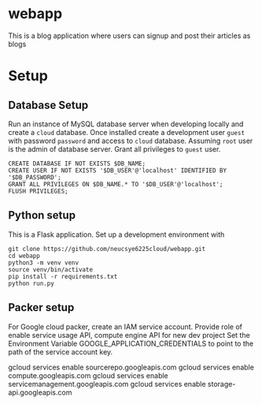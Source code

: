 # webapp

This is a blog application where users can signup and post their articles as blogs

# Setup

## Database Setup

Run an instance of MySQL database server when developing locally and create a `cloud` database. Once installed create a development user `guest` with password `password` and access to `cloud` database. Assuming `root` user is the admin of database server. Grant all privileges to `guest` user.

    CREATE DATABASE IF NOT EXISTS $DB_NAME;
    CREATE USER IF NOT EXISTS '$DB_USER'@'localhost' IDENTIFIED BY '$DB_PASSWORD';
    GRANT ALL PRIVILEGES ON $DB_NAME.* TO '$DB_USER'@'localhost';
    FLUSH PRIVILEGES;

## Python setup

This is a Flask application. Set up a development environment with

    git clone https://github.com/neucsye6225cloud/webapp.git
    cd webapp
    python3 -m venv venv
    source venv/bin/activate
    pip install -r requirements.txt
    python run.py

## Packer setup

For Google cloud packer, create an IAM service account.
Provide role of 
enable service usage API, compute engine API for new dev project
Set the Environment Variable GOOGLE_APPLICATION_CREDENTIALS to point to the path of the service account key.

gcloud services enable sourcerepo.googleapis.com
gcloud services enable compute.googleapis.com
gcloud services enable servicemanagement.googleapis.com
gcloud services enable storage-api.googleapis.com
